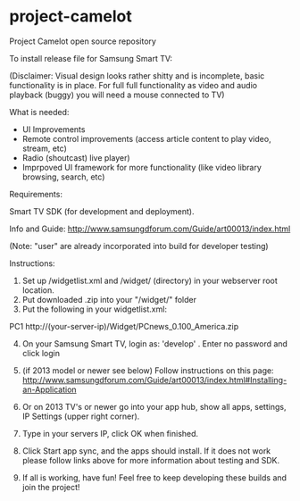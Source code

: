 project-camelot
===============

Project Camelot open source repository

To install release file for Samsung Smart TV:

(Disclaimer: Visual design looks rather shitty and is incomplete, basic functionality is in place.
 For full full functionality as video and audio playback (buggy) you will need a mouse connected to TV)
 
 What is needed:
 
 * UI Improvements
 * Remote control improvements (access article content to play video, stream, etc)
 * Radio (shoutcast) live player)
 * Imprpoved UI framework for more functionality (like video library browsing, search, etc)

Requirements:

Smart TV SDK (for development and deployment).

Info and Guide:
http://www.samsungdforum.com/Guide/art00013/index.html

(Note: "<type>user</type>" are already incorporated into build for developer testing)

Instructions:

1. Set up /widgetlist.xml and /widget/ (directory) in your webserver root location.
2. Put downloaded .zip into your "/widget/" folder
3. Put the following in your widgetlist.xml:

  
  <?xml version='1.0' encoding='UTF-8' standalone='no'?>
  <rsp stat='ok'>
  <list>
  <widget id='PCnews'>
  <title>PC News</title>
  <compression size='815816' type='zip'/>
  <description>PC1</description>
  <download>http://(your-server-ip)/Widget/PCnews_0.100_America.zip</download>
  </widget>
  </list>
  </rsp>
  
4. On your Samsung Smart TV, login as: 'develop' . Enter no password and click login
  
5. (if 2013 model or newer see below) 
  Follow instructions on this page: http://www.samsungdforum.com/Guide/art00013/index.html#Installing-an-Application
  
  
6. Or on 2013 TV's or newer go into your app hub, show all apps, settings, IP Settings (upper right corner).

7. Type in your servers IP, click OK when finished.

8. Click Start app sync, and the apps should install. If it does not work please follow links above for more information
  about testing and SDK.
  
9. If all is working, have fun! Feel free to keep developing these builds and join the project!


